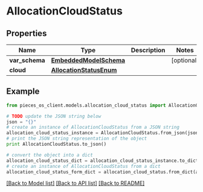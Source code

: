 # AllocationCloudStatus


## Properties

Name | Type | Description | Notes
------------ | ------------- | ------------- | -------------
**var_schema** | [**EmbeddedModelSchema**](EmbeddedModelSchema) |  | [optional] 
**cloud** | [**AllocationStatusEnum**](AllocationStatusEnum) |  | 

## Example

```python
from pieces_os_client.models.allocation_cloud_status import AllocationCloudStatus

# TODO update the JSON string below
json = "{}"
# create an instance of AllocationCloudStatus from a JSON string
allocation_cloud_status_instance = AllocationCloudStatus.from_json(json)
# print the JSON string representation of the object
print AllocationCloudStatus.to_json()

# convert the object into a dict
allocation_cloud_status_dict = allocation_cloud_status_instance.to_dict()
# create an instance of AllocationCloudStatus from a dict
allocation_cloud_status_form_dict = allocation_cloud_status.from_dict(allocation_cloud_status_dict)
```
[[Back to Model list]](../README#documentation-for-models) [[Back to API list]](../README#documentation-for-api-endpoints) [[Back to README]](../README)


